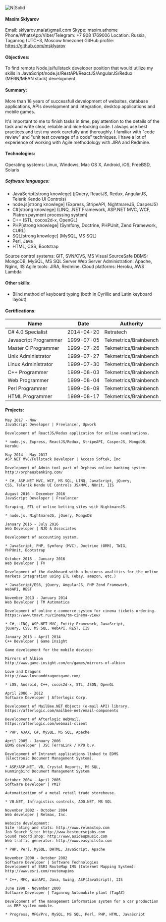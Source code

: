 ![N|Solid](http://s019.radikal.ru/i642/1707/9c/1937b2b75b1e.jpg)

#### Maxim Sklyarov

Email: sklyarov.ma(at)gmail.com
Skype: maxim.athome
Phone/WhatsApp/Viber/Telegram: +7 908 1769006 
Location: Russia, Taganrog (UTC+3, Moscow timezone)
GitHub profile: https://github.com/msklyarov

#### Objectives:

To find remote Node.js/fullstack developer position that would utilize
 my skills in JavaScript/node.js/RestAPI/ReactJS/AngularJS/Redux
 (MERN/MEAN stack) development.

#### Summary:

More than 18 years of successfull development of websites,
database applications, APIs development and integration,
desktop applications and mobile games.

It's important to me to finish tasks in time, pay attention to the
details of the task and write clear, reliable and nice-looking code.
I always use best practices and test my work carefully and thoroughly.
I familiar with "code review" and "unit test coverage of a code"  techniques.
I have a lot of experience of working with Agile methodology with JIRA and Redmine.

#### Technologies:

Operating systems: Linux, Windows, Mac OS X, Android, iOS, FreeBSD, Solaris
##### Software languages:
 * JavaScript[strong knowlege] (jQuery, ReactJS, Redux, AngularJS, Telerik Kendo UI Controls)
 * node.js[strong knowlege] (Express,  StripeAPI, NightmareJS, CasperJS)
 * C#[strong knowlege] (LINQ, .NET Framework, ASP.NET MVC, WCF, Platron payment processing system)
 * C++ (STL, cocos2d-x, OpenGL)
 * PHP[strong knowlege] (Symfony, Doctrine, PHPUnit, Zend Framework, CURL)
 * SQL[strong knowlege] (MySQL, MS SQL)
 * Perl, Java
 * HTML, CSS, Bootstrap

Source control systems: GIT, SVN/CVS, MS Visual SourceSafe
DBMS: MongoDB, MySQL, MS SQL Server
Web Server Administration: Apache, Nginx, IIS
Agile tools: JIRA, Redmine.
Cloud platforms: Heroku, AWS Lambda

#### Other skills:
 * Blind method of keyboard typing (both in Cyrillic and Latin keyboard layout)

#### Certifications:

|Name|Date|Authority|
|----|----|---------|
|C# 4.0 Specialist|2014-04-20|Retratech|
|Javascript Programmer|1999-07-05|Tekmetrics/Brainbench|
|Master C Programmer|1999-07-26|Tekmetrics/Brainbench|
|Unix Administrator|1999-07-27|Tekmetrics/Brainbench|
|Linux Administrator|1999-07-30|Tekmetrics/Brainbench|
|C++ Programmer|1999-08-03|Tekmetrics/Brainbench|
|Web Programmer|1999-08-04|Tekmetrics/Brainbench|
|Perl Programmer|1999-08-09|Tekmetrics/Brainbench|
|HTML Programmer|1999-08-17|Tekmetrics/Brainbench|

#### Projects:

```
May 2017 - Now
JavaScript Developer | Freelancer, Upwork

Development of ReactJS/Redux application for online examinations.

* node.js, Express, ReactJS/Redux, StripeAPI, CasperJS, MongoDB, Heroku
```
```
May 2014 - May 2017
ASP.NET MVC/Fullstack Developer | Access Softek, Inc

Development of Admin tool part of Orpheus online banking system:
http://orpheusbanking.com/

* C#, ASP.NET MVC, WCF, MS SQL, LINQ, JavaScript, jQuery,
CSS, Telerik Kendo UI Controls JS/MVC, NUnit, IIS
```
```
August 2016 - December 2016
JavaScript Developer | Freelancer

Scraping, ETL of online betting sites with NightmareJS.

* node.js, NightmareJS, jQuery, MongoDB
```
```
January 2016 - July 2016
Web Developer | NJQ & Associates

Development of accounting system.

* JavaScript, PHP, Symfony (MVC), Doctrine (ORM), TWIG,
PHPUnit, Bootstrap
```
```
October 2015 - January 2016
Web Developer | FV

Development of the dashboard with a business analitics for the online
markets integration using ETL (ebay, amazon, etc.)

* JavaScript/ES6, jQuery, AngularJS, PHP Zend Framework,
WebAPI, REST
```
```
November 2013 - January 2014
Web Developer | TM Automatica

Development of online e-commerce system for cinema tickets ordering.
https://www.tmavt.ru/cinema/tm-cinema-view/

* C#, LINQ, ASP.NET MVC, Entity Framework, JavaScript,
jQuery, CSS, MS SQL, WebAPI, REST, IIS
```
```
January 2013 - April 2014
C++ Developer | Game Insight

Game development for the mobile devices:

Mirrors of Albion
http://www.game-insight.com/en/games/mirrors-of-albion

Love and Dragons
http://www.loveanddragonsgame.com/

* iOS, Android, C++, cocos2d-x, STL, JSON, OpenGL
```
```
April 2006 - 2012
Software Developer | Afterlogic Corp.

Development of MailBee.NET Objects (e-mail API) library.
https://afterlogic.com/mailbee-net/email-components

Development of Afterlogic WebMail.
https://afterlogic.com/webmail-client

* PHP, AJAX, C#, MySQL, MS SQL, Apache
```
```
April 2005 - January 2006
EDMS developer | JSC TerraLink / KPO b.v.

Development of Intranet applications linked to EDMS
(Electronic Document Management System).

* ASP/ASP.NET, VB, Crystal Reports, MS SQL,
Hummingbird Document Management System
```
```
October 2004 - April 2005
Software Developer | PMIT 

Automatization of a metal retail trade storehouse.

* VB.NET, Infragistics controls, ADO.NET, MS SQL
```
```
November 2002 - October 2004
Web developer | Relmax, Inc.

Website development:
Site rating and stats: http://www.relmaxtop.com
Job Search Site: http://www.bestnursejobs.com
Sound record shop: http://www.asideupmusic.com
Web traffic generator: http://www.easyhits4u.com

* PHP, Perl, MySQL, DHTML, JavaScript, Apache
```
```
November 2000 - October 2002
Software Developer | Software Technologies
Development of ESRI RouteMap IMS (Internet Mapping System):
http://www.esri.com/routemapims

* C++, MFC, WinAPI, Java, Swing, ASP(JavaScript), IIS
```
```
June 1998 - November 2000
Software Developer | Taganrog Automobile plant (TagAZ)

Development of the management information system for a car production
 as ERP system module.

* Progress, MFG/Pro, MySQL, MS SQL, Perl, PHP, HTML, JavaScript
```

